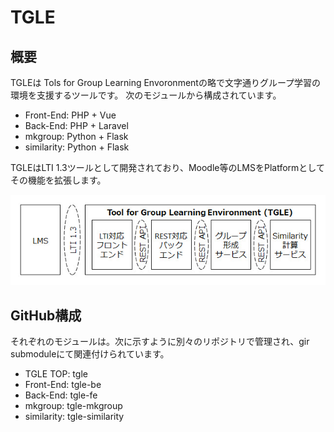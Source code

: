 # TGLE

## 概要

TGLEは Tols for Group Learning Envoronmentの略で文字通りグループ学習の環境を支援するツールです。
次のモジュールから構成されています。
- Front-End: PHP + Vue
- Back-End: PHP + Laravel
- mkgroup: Python + Flask
- similarity: Python + Flask

TGLEはLTI 1.3ツールとして開発されており、Moodle等のLMSをPlatformとしてその機能を拡張します。

![TGLEシステム構成図](TGLE.jpg)


## GitHub構成

それぞれのモジュールは。次に示すように別々のリポジトリで管理され、gir submoduleにて関連付けられています。
- TGLE TOP: tgle
- Front-End: tgle-be
- Back-End: tgle-fe
- mkgroup: tgle-mkgroup
- similarity: tgle-similarity